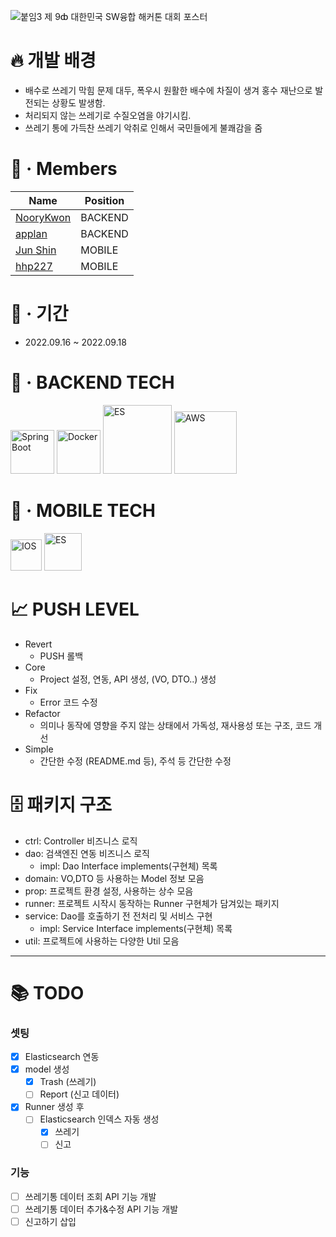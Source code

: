 ![붙임3  제 9ȸ 대한민국 SW융합 해커톤 대회 포스터](https://user-images.githubusercontent.com/48544100/186495452-4c7fdfaf-3ca8-4ec7-834d-babb4024ae0f.jpg)
# 🔥 개발 배경
- 배수로 쓰레기 막힘 문제 대두, 폭우시 원활한 배수에 차질이 생겨 홍수 재난으로 발전되는 상황도 발생함.
- 처리되지 않는 쓰레기로 수질오염을 야기시킴.
- 쓰레기 통에 가득찬 쓰레기 악취로 인해서 국민들에게 불쾌감을 줌

# 👥 · Members
| Name                                        | Position |
|---------------------------------------------|----------|
| [NooryKwon](https://github.com/noory-kwon)  | BACKEND  |
| [applan](https://github.com/applan)         | BACKEND  |
| [Jun Shin](https://github.com/greenthings)  | MOBILE   |
| [hhp227](https://github.com/hhp227)         | MOBILE   |

# 📅 · 기간
- 2022.09.16 ~ 2022.09.18

# 📲 · BACKEND TECH
<div>
<img width="70" alt="SpringBoot" src="https://img.shields.io/badge/Spring-6DB33F?style=for-the-badge&logo=Spring&logoColor=white">
<img width="70" alt="Docker" src="https://img.shields.io/badge/Docker-2496ED?style=for-the-badge&logo=Docker&logoColor=white">
<img width="110" alt="ES" src="https://img.shields.io/badge/Elasticsearch-005571?style=for-the-badge&logo=Elasticsearch&logoColor=white">
<img width="100" alt="AWS" src="https://img.shields.io/badge/Amazon AWS-232F3E?style=for-the-badge&logo=Amazon AWS&logoColor=white">
</div>

# 📱 · MOBILE TECH
<div>
<img width="50" alt="IOS" src="https://img.shields.io/badge/IOS-232F3E?style=for-the-badge&logo=IOS&logoColor=white">
<img width="60" alt="ES" src="https://img.shields.io/badge/Swift-F05138?style=for-the-badge&logo=Swift&logoColor=white">
</div>

# 📈 PUSH LEVEL
- Revert
  - PUSH 롤백 
- Core
  - Project 설정, 연동, API 생성, (VO, DTO..) 생성
- Fix
  - Error 코드 수정
- Refactor
  - 의미나 동작에 영향을 주지 않는 상태에서 가독성, 재사용성 또는 구조, 코드 개선
- Simple
  - 간단한 수정 (README.md 등), 주석 등 간단한 수정

# 🗄️ 패키지 구조
- ctrl: Controller 비즈니스 로직
- dao: 검색엔진 연동 비즈니스 로직
  - impl: Dao Interface implements(구현체) 목록
- domain: VO,DTO 등 사용하는 Model 정보 모음
- prop: 프로젝트 환경 설정, 사용하는 상수 모음
- runner: 프로젝트 시작시 동작하는 Runner 구현체가 담겨있는 패키지
- service: Dao를 호출하기 전 전처리 및 서비스 구현
  - impl: Service Interface implements(구현체) 목록
- util: 프로젝트에 사용하는 다양한 Util 모음
---


# 📚 TODO
### 셋팅
- [x] Elasticsearch 연동
- [x] model 생성
  - [x] Trash (쓰레기)
  - [ ] Report (신고 데이터)
- [x] Runner 생성 후
  - [ ] Elasticsearch 인덱스 자동 생성 
    - [x] 쓰레기
    - [ ] 신고

### 기능
- [ ] 쓰레기통 데이터 조회 API 기능 개발
- [ ] 쓰레기통 데이터 추가&수정 API 기능 개발
- [ ] 신고하기 삽입